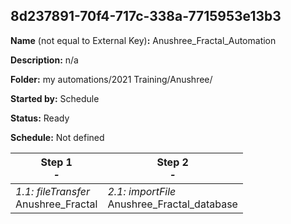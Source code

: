 ## 8d237891-70f4-717c-338a-7715953e13b3

**Name** (not equal to External Key)**:** Anushree_Fractal_Automation

**Description:** n/a

**Folder:** my automations/2021 Training/Anushree/

**Started by:** Schedule

**Status:** Ready

**Schedule:** Not defined

| Step 1<br>_-_ | Step 2<br>_-_ |
| --- | --- |
| _1.1: fileTransfer_<br>Anushree_Fractal | _2.1: importFile_<br>Anushree_Fractal_database |
